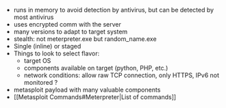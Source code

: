 - runs in memory to avoid detection by antivirus, but can be detected by most antivirus
- uses encrypted comm with the server
- many versions to adapt to target system
- stealth: not meterpreter.exe but random_name.exe
- Single (inline) or staged
- Things to look to select flavor:
	- target OS
	- components available on target (python, PHP, etc.)
	- network conditions: allow raw TCP connection, only HTTPS, IPv6 not monitored ?
- metasploit payload with many valuable components
- [[Metasploit Commands#Meterpreter|List of commands]]
